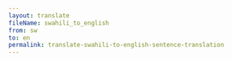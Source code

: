 ```yaml
--- 
layout: translate 
fileName: swahili_to_english
from: sw
to: en 
permalink: translate-swahili-to-english-sentence-translation
---
```

